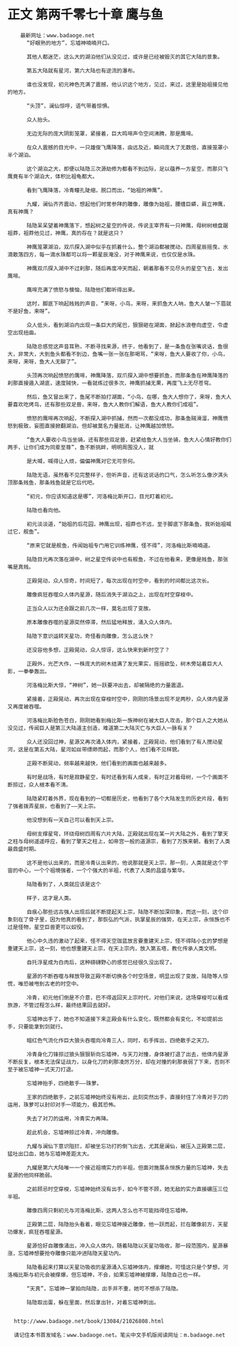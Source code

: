 # 正文 第两千零七十章 鹰与鱼
        最新网址：www.badaoge.net
          “好眼熟的地方”，忘墟神喃喃开口。
      
          其他人都迷茫，这么大的湖泊他们从没见过，或许是已经被毁灭的其它大陆的景象。
      
          第五大陆就有星河，第六大陆也有逆流的瀑布。
      
          谁也没发现，初元神色充满了震撼，他认识这个地方，见过，来过，这里是始祖接见他的地方。
      
          “头顶”，澜仙惊呼，语气带着惊惧。
      
          众人抬头。
      
          无边无际的庞大阴影笼罩，紧接着，巨大鸣啼声令空间沸腾，那是鹰啼。
      
          在众人震撼的目光中，一只雄俊飞鹰降落，由远及近，瞬间庞大了无数倍，直接笼罩小半个湖泊。
      
          这个湖泊之大，即便以陆隐三次源劫修为都看不到边际，足以蕴养一方星空，而那只飞鹰竟有半个湖泊大，体积比祖龟都大。
      
          看到飞鹰降落，冷青瞳孔陡缩，脱口而出，“始祖的神鹰”。
      
          九耀，澜仙齐齐震动，想起他们时常参拜的雕像，雕像为始祖，腰缠巨蟒，肩立神鹰，真有神鹰？
      
          陆隐呆呆望着神鹰落下，想起树之星空的传说，传说主宰界有一只神鹰，母树树根盘踞祖莽，祖莽他见过，神鹰，真的存在？就是这只？
      
          神鹰笼罩湖泊，双爪探入湖中似乎在抓着什么，整个湖泊都被搅动，四周星辰摇曳，水滴散落四方，每一滴水珠都可以将一颗星辰淹没，对于神鹰来说，也仅仅是水珠。
      
          神鹰双爪探入湖中不过刹那，随后再度冲天而起，朝着那看不见尽头的星空飞去，发出鹰啼。
      
          鹰啼充满了愤怒与懊恼，陆隐他们都听得出来。
      
          这时，脚底下响起贱贱的声音，“来呀，小鸟，来呀，来抓鱼大人呐，鱼大人皱一下眉就不是好鱼，来呀”。
      
          众人低头，看到湖泊内出现一条巨大的尾巴，狠狠砸在湖面，掀起水浪卷向虚空，令虚空出现扭曲。
      
          陆隐总感觉这声音耳熟，不断寻找来源，终于，他看到了，是一条鱼在张嘴说话，鱼很大，非常大，大到鱼头都看不到边，鱼嘴一张一张在那喝骂，“来呀，鱼大人要收了你，小鸟，来呀，来呀，鱼大人无聊了”。
      
          头顶再次响起愤怒的鹰啼，神鹰降落，双爪探入湖中想要抓鱼，而那条鱼在神鹰降落的刹那直接遁入湖底，速度贼快，一看就练过很多次，神鹰抓捕无果，再度飞上无尽苍穹。
      
          然后，鱼又冒出来了，鱼尾不断拍打湖面，“小鸟，在哪，鱼大人想你了，来呀，鱼大人要喜欢吃烤鸟，还有那些双足兽，来呀，鱼大人教你们解语，鱼大人教你们成祖”。
      
          愤怒的鹰啼再次响起，不断探入湖中抓捕，然而一次都没成功，那条鱼贼滑溜，神鹰愤怒到极致，妄图直接掀翻湖泊，但却被莫名力量抵消，让神鹰越加愤怒。
      
          “鱼大人要收小鸟当坐骑，还有那些双足兽，赶紧给鱼大人当坐骑，鱼大人心情好教你们两手，让你们成为同辈至尊”，鱼不断挑衅，明明周围没人，就
      
          是大喊，喊得让人烦，偏偏神鹰对它无可奈何。
      
          陆隐无语，虽然看不见完整样子，但听声音，还有这说话的口气，怎么听怎么像汐淇头顶那条贱鱼，那条贱鱼就是它后代吧。
      
          “初元，你应该知道这是哪”，河洛梅比斯开口，目光盯着初元。
      
          陆隐也看向他。
      
          初元淡淡道，“始祖的后花园，神鹰出现，祖莽也不远，至于脚底下那条鱼，我听始祖喊过它，舰鱼”。
      
          “原来它就是舰鱼，传闻始祖专门用它训练神鹰，怪不得”，河洛梅比斯喃喃道。
      
          陆隐目光再次落在湖中，树之星空传说中也有舰鱼，不过在他看来，更像是贱鱼，那张嘴是真贱。
      
          正殿晃动，众人惊奇，时间短了，每次出现在时空中，看到的时间都比这次长。
      
          雕像疯狂吞噬众人体内星源，随后消失于湖泊之上，出现在时空穿梭中。
      
          正当众人以为还会跟之前几次一样，莫名出现了变故。
      
          原本雕像吞噬的星源突然停滞，然后猛地释放，涌入众人体内。
      
          陆隐下意识运转天星功，奇怪看向雕像，怎么这么快？
      
          还没容他多想，正殿晃动，众人惊讶，这么快来到新时空了？
      
          正殿外，光芒大作，一株庞大的树木结满了发光果实，摇摇欲坠，树木旁站着巨大人影，一拳拳轰出。
      
          河洛梅比斯大惊，“神树”，她一跃要冲出去，却被隔绝的力量震退。
      
          紧接着，正殿晃动，再次出现在穿梭时空中，刚刚的场景出现不足两秒，众人体内星源又再度被吞噬。
      
          河洛梅比斯脸色苍白，刚刚她看到梅比斯一族神树在被大巨人攻击，那个巨人之大她从没见过，传闻巨人是第三大陆道主创造，难道第二大陆灭亡与大巨人一脉有关？
      
          众人还没回过神，星源又再次涌入体内，紧接着，正殿晃动，他们看到了有人搅动星河，这是在第五大陆，星河如丝带缥缈而起，而那个人，他们看不见样貌。
      
          正殿不断晃动，频率越来越快，他们看到的画面也越来越多。
      
          有时是战场，有时是寂静星空，有时还看到有人成亲，有时正对着母树，一个个画面不断掠过，众人根本看不清。
      
          陆隐紧盯着外界，现在看到的一切都是历史，他看到了各个大陆发生的历史片段，看到了强者拨弄星辰，也看到了——天上宗。
      
          他没想到有一天自己可以看到天上宗。
      
          母树支撑星穹，环绕母树四周有六片大陆，正殿就出现在某一片大陆之外，看到了擎天之柱与母树遥遥呼应，看到了擎天之柱上，如帝宫一般的道源宗，看到了万族来朝，看到了人类最鼎盛时期。
      
          这不是他认出来的，而是冷青认出来的，他说那就是天上宗，那一刻，人类就是这个宇宙的中心，一个个祖境强者，一个个强大的半祖，代表了人类的昌盛与繁华。
      
          陆隐看到了，人类就应该是这个
      
          样子，这才是人类。
      
          自痕心那些远古强人出现后就不断提起天上宗，陆隐不断加深印象，而这一刻，这个印象刻在了骨子里，因为他真的看到了，那恢弘的气派，执掌星辰的强势，在天上宗，永恒族也不过是怪物，星空巨兽更可以奴役。
      
          他心中久违的激动了起来，怪不得天空珈蓝放言要重建天上宗，怪不得陆小玄的梦想是重建天上宗，这一刻，他也想重建天上宗，在天上宗内，放入第五塔，教化传承人类文明。
      
          自托浮星成为白肉后，这种磅礴野心的感觉已经很久没出现了。
      
          星源的不断吞噬与释放导致正殿不断切换各个时空场景，明显出现了变故，陆隐等人惊慌，唯恐被甩到古老的时空中。
      
          冷青，初元他们倒是不介意，巴不得返回天上宗时代，对他们来说，这场穿梭可以看成旅游，不管过程怎么样，最终结果回去就好。
      
          忘墟神出手了，她也不知道接下来正殿会有什么变化，既然都会有变化，不如提前出手，只要能拿到剑就行。
      
          暗红色气流化作巨大狼头吞噬向冷青三人，同时，右手挥出，四绝散手之天刀。
      
          冷青身化刀锋掠过狼头狠狠斩向忘墟神，与天刀对撞，身体被打退了出去，他体内星源不断反复，根本无法保证战力，以身化刀的刹那凌厉万分，却在对撞的刹那衰弱了下来，否则不至于被忘墟神一式天刀打退。
      
          忘墟神抬手，四绝散手——珠萝。
      
          王家的四绝散手，之前忘墟神始终没有用出，此刻突然出手，直接封住了冷青对于刀的运用，珠萝可以封印对手一项能力，极其恐怖。
      
          失去了对刀的运用，冷青实力再降。
      
          趁此机会，忘墟神掠过冷青，冲向雕像。
      
          九耀与澜仙下意识阻拦，却被坐忘功打的倒飞出去，尤其是澜仙，被压入正殿第二层，猛吐出口血，她与忘墟神差距太大。
      
          九耀是第六大陆唯一一个接近祖境实力的半祖，但面对施展永恒族力量的忘墟神，失去星源的他同样脆弱。
      
          之前顾忌时空穿梭，忘墟神始终没有出手，如今不管不顾，她无敌的实力直接碾压三位半祖。
      
          雕像四周只剩初元与河洛梅比斯，这两人怎么也不可能挡得住忘墟神。
      
          正殿第二层，陆隐抬头看着，眼见忘墟神接近雕像，他一跃而起，拦在雕像前方，天星功爆发，疯狂吞噬星源。
      
          星源恰好自雕像涌出，冲入众人体内，随着陆隐以天星功吸收，那一段范围内，星源暴涨，忘墟神想要抢夺雕像只能冲进陆隐天星功内。
      
          陆隐看起来打算以天星功吸收的星源涌入忘墟神体内，撑爆她，可惜这只是个梦想，河洛梅比斯与初元会被撑爆，但忘墟神，不会，如果忘墟神被撑爆，陆隐自己也一样。
      
          “天真”，忘墟神一掌拍向陆隐，出手并不重，她可不想杀了陆隐。
      
          陆隐取出蛋，躲在里面，然后拿出针，对着忘墟神刺出。
      
      
      http://www.badaoge.net/book/13084/21026808.html
      
      请记住本书首发域名：www.badaoge.net。笔尖中文手机版阅读网址：m.badaoge.net